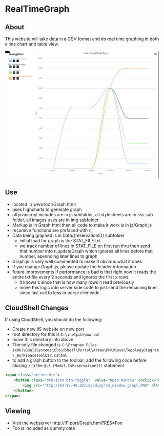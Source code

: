 # RealTimeGraph

## About
This website will take data in a CSV format and do real time graphing in both a line chart and table view.

![](SS/SS01.PNG)

## Use
* located in wwwroot/Graph.html
* uses highcharts to generate graph
* all javascript includes are in js subfolder, all stylesheets are in css sub folder, all images uses are in img subfolder
* Markup is in Graph.html then all code to make it work is in js/Graph.js
* recursive functions are prefaced with r_
* Data being graphed is in Data/{reservationID} subfolder
	* initial load for graph is the STAT_FILE.txt
	* we track number of lines in STAT_FILE on first run thru then send that number into r_updateGraph which ignores all lines before that number, apennding later lines to graph
* Graph.js is very well commented to make it obvious what it does
* If you change Graph.js, please update the header information
* future improvements if performance is bad is that right now it reads the entire txt file every 2 seconds and ignores the first x rows 
	* it knows x since that is how many rows it read previously
	* move this logic into server side code to just send the remaining lines since last call to less to parse clientside

## CloudShell Changes
If using CloudShell, you should do the following:

* Create new IIS website on new port
* root directory for this is `C:\inetpub\wwwroot`
* move this directory into above
* The only file changed is `C:\Program Files (x86)\QualiSystems\CloudShell\Portal\Areas\RM\Views\TopologyDiagram\_WorkspaceToolbar.cshtml`
* to add a graph button to the toolbar, add the following code before closing `}` in the `@if (Model.IsReservation())` statement 

```html
<span class="action-btn">
    <button class="btn-icon btn-toggle"  value="Open Window" onclick="window.open('http://63.97.44.20/Graph.html?RES=@res.Id')">
        <img src="http://63.97.44.20/img/diagram_window_graph.PNG" alt="submit" />
    </button>
</span>
```

## Viewing 
* Visit the webserver http://IP:port/Graph.html?RES=Foo 
* Foo is included as dummy data